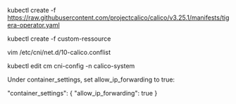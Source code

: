 kubectl create -f https://raw.githubusercontent.com/projectcalico/calico/v3.25.1/manifests/tigera-operator.yaml

kubectl create -f custom-ressource

vim /etc/cni/net.d/10-calico.conflist

kubectl edit cm cni-config -n calico-system

Under container_settings, set allow_ip_forwarding to true:

"container_settings": {
   "allow_ip_forwarding": true
}

